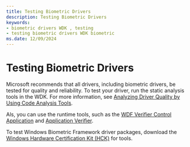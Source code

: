 ```yaml
---
title: Testing Biometric Drivers
description: Testing Biometric Drivers
keywords:
- biometric drivers WDK , testing
- testing biometric drivers WDK biometric
ms.date: 12/09/2024
---
```


# Testing Biometric Drivers

Microsoft recommends that all drivers, including biometric drivers, be tested for quality and reliability. To test your driver, run the static analysis tools in the WDK. For more information, see [Analyzing Driver Quality by Using Code Analysis Tools](/windows-hardware/drivers).

Als, you can use the runtime tools, such as the [WDF Verifier Control Application](../devtest/wdf-verifier-control-application.md) and [Application Verifier](../devtest/application-verifier.md).

To test Windows Biometric Framework driver packages, download the [Windows Hardware Certification Kit (HCK)](https://go.microsoft.com/fwlink/p/?LinkId=733613) for tools.


